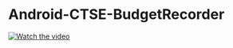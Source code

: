 # Android-CTSE-BudgetRecorder
[![Watch the video](https://raw.github.com/GabLeRoux/WebMole/master/ressources/WebMole_Youtube_Video.png)](https://drive.google.com/open?id=1iLCGYKFMJnvU9EGqZx44hTko-nGnKByo)
